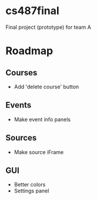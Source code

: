 # cs487final
Final project (prototype) for team A

# Roadmap
## Courses
- Add 'delete course' button

## Events
- Make event info panels

## Sources
- Make source iFrame

## GUI
- Better colors
- Settings panel

